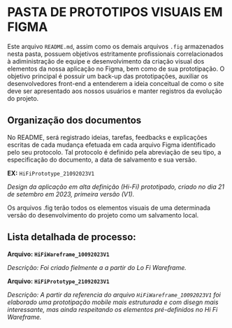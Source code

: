 # PASTA DE PROTOTIPOS VISUAIS EM FIGMA

Este arquivo `README.md`, assim como os demais arquivos `.fig` armazenados nesta pasta, possuem objetivos estritamente profissionais correlacionados à adiministração de equipe e desenvolvimento da criação visual dos elementos da nossa aplicação no Figma, bem como de sua prototipação. O objetivo principal é possuir um back-up das prototipações, auxiliar os desenvolvedores front-end a entenderem a ideia conceitual de como o site deve ser apresentado aos nossos usuários e manter registros da evolução do projeto.

## Organização dos documentos

No README, será registrado ideias, tarefas, feedbacks e explicações escritas de cada mudança efetuada em cada arquivo Figma identificado pelo seu protocolo. Tal protocolo é definido pela abreviação de seu tipo, a especificação do documento, a data de salvamento e sua versão.


**EX:** `HiFiPrototype_21092023V1`


_Design da aplicação em alta definição (Hi-Fi) prototipado, criado no dia 21 de setembro em 2023, primeira versão (V1)._


Os arquivos .fig terão todos os elementos visuais de uma determinada versão do desenvolvimento do projeto como um salvamento local.


## Lista detalhada de processo:

**Arquivo: `HiFiWareframe_10092023V1`**


_Descrição: Foi criado fielmente a a partir do Lo Fi Wareframe._


**Arquivo: `HiFiPrototype_21092023V1`**

_Descrição: A partir da referencia do arquivo `HiFiWareframe_10092023V1` foi elaborado uma prototipação mobile mais estruturada e com disegn mais interessante, mas ainda respeitando os elementos pré-definidos no Hi Fi Wareframe._


